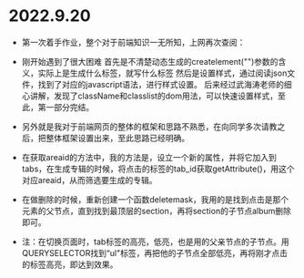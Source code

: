 # 2022.9.20
- 第一次着手作业，整个对于前端知识一无所知，上网再次查阅：

- 刚开始遇到了很大困难
首先是不清楚动态生成的createlement("")参数的含义，实际上是生成什么标签，就写什么标签
然后是设置样式，通过阅读json文件，找到了对应的javascript语法，进行样式设置。
后来经过武海涛老师的细心讲解，发现了className和classlist的dom用法，可以快速设置样式，至此，第一部分完结。
- 另外就是我对于前端网页的整体的框架和思路不熟悉，在向同学多次请教之后，把整体框架设置出来，至此思路已经明确。
- 在获取areaid的方法中，我的方法是，设立一个新的属性，并将它加入到tabs，在生成专辑的时候，将点击的标签的tab_id获取getAttribute()，用这个对应areaid，从而筛选要生成的专辑。
- 在做删除的时候，重新创建一个函数deletemask，我用的是找到点击是那个元素的父节点，直到找到最顶层的section，再将section的子节点album删除即可。
- 注：在切换页面时，tab标签的高亮，低亮，也是用的父亲节点的子节点。用QUERYSELECTOR找到“ul"标签，再把他的子节点全部低亮，再将刚才点击的标签高亮，即达到效果。